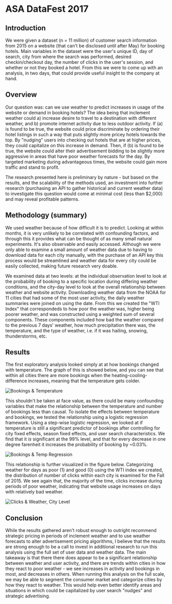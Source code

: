# ASA DataFest 2017

## Introduction
We were given a dataset (n = 11 million) of customer search information from 2015 on a website (that can't be disclosed until after May) for booking hotels. Main variables in the dataset were the user's unique ID, day of search, city from where the search was performed, desired checkin/checkout day, the number of clicks in the user's session, and whether or not they booked a hotel. From this we were to come up with an analysis, in two days, that could provide useful insight to the company at hand.

## Overview
Our question was: can we use weather to predict increases in usage of the website or demand in booking hotels? The idea being that inclement weather could a) increase desire to travel to a destination with different weather, and b) promote internet activity due to less outdoor activity. If (a) is found to be true, the website could price discriminate by ordering their hotel listings in such a way that puts slightly more pricey hotels towards the top. By "nudging" users into checking out hotels that are at higher prices, they could capitalize on this increase in demand. Then, if (b) is found to be true, the website could alter their advertisement bidding to be slightly more aggressive in areas that have poor weather forecasts for the day. By targeted marketing during advantageous times, the website could gain more traffic and stand to profit.

The research presented here is preliminary by nature - but based on the results, and the scalability of the methods used, an investment into further research (purchasing an API to gather historical and current weather data) to investigate this question would come at minimal cost (less than $2,000) and may reveal profitable patterns. 

## Methodology (summary)
We used weather because of how difficult it is to predict. Looking at within months, it is very unlikely to be correlated with confounding factors, and through this it provides what can be thought of as many small natural experiments. It's also observable and easily accessed. Although we were only able to examine a small amount of weather data due to having to download data for each city manually, with the purchase of an API key this process would be streamlined and weather data for every city could be easily collected, making future research very doable.

We examined data at two levels: at the individual observation level to look at the probability of booking to a specific location during differing weather conditions, and the city-day level to look at the overall relationship between weather and website activity. Downloading weather data from the NOAA for 11 cities that had some of the most user activity, the daily weather summaries were joined on using the date. From this we created the "WTI Index" that correspondeds to how poor the weather was, higher being poorer weather, and was constructed using  a weighted sum of several components. These components included how bad the weather compared to the previous 7 days' weather, how much precipitation there was, the temperature, and the type of weather, i.e. if it was hailing, snowing, thunderstorms, etc. 

## Results
The first exploratory analysis looked simply at at how bookings changed with temperature. The graph of this is showed below, and you can see that within all cities there are more bookings when the heating-cooling-difference increases, meaning that the temperature gets colder.

![Bookings & Temperature](https://cloud.githubusercontent.com/assets/25534898/25184988/0408761c-24ea-11e7-8475-cf49088040d3.png)

This shouldn't be taken at face value, as there could be many confounding variables that make the relationship between the temperature and number of bookings less than causal. To isolate the effects between temperature and bookings, we tested the relationship using a logistic regression framework. Using a step-wise logistic regression, we looked at if temperature is still a significant predictor of bookings after controlling for city fixed effects, season fixed effects, and user search characteristics. We find that it *is* significant at the 99% level, and that for every decrease in one degree farenheit it increases the probability of booking by ~0.03%. 

![Bookings & Temp Regression](https://cloud.githubusercontent.com/assets/25534898/25184987/04086046-24ea-11e7-801e-5dcc3f7328de.png)

This relationship is further visualized in the figure below. Categorizing weather for days as poor (1) and good (0) using the WTI index we created, the distribution of number of clicks within each city is examined for the Fall of 2015. We see again that, the majority of the time, clicks increase during periods of poor weather, indicating that website usage increases on days with relatively bad weather.

![Clicks & Weather, City Level](https://cloud.githubusercontent.com/assets/25534898/25184990/044a0e24-24ea-11e7-98e8-cc827e1b9dd6.png)

## Conclusion
While the results gathered aren't robust enough to outright recommend strategic pricing in periods of inclement weather and to use weather forecasts to alter advertisement pricing algorithms, I believe that the results are strong enough to be a call to invest in additional research to run this analysis using the full set of user data and weather data. The main takeaway is that there there does appear to be a significant relationship between weather and user activity, and there are trends within cities in how they react to poor weather - we see increases in activity and bookings in most, and decreases in others. When running this analysis on the full scale, we may be able to segment the consumer market and categorize cities by how they react to weather. This would help even better identify areas and situations in which could be capitalized by user search "nudges" and strategic advertising.
